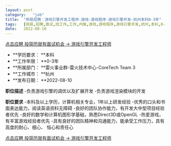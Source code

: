 ```yaml
---
layout:	post
category:	"job"
title:	"网易招聘：游戏引擎开发工程师-游戏-游戏程序-游戏引擎开发-杭州本科0-3年"
tags:	[网易,招聘,面试,找工作,工作,内推,游戏,游戏程序,游戏引擎开发,杭州,本科,0-3年]
date:	2022-08-10
---
```


[点击应聘 投简历就有面试机会 -> 游戏引擎开发工程师](http://mobile.bole.netease.com/bole/boleDetail?id=38319&employeeId=346f03c3cda5f04c&key=all)



- **学历要求： **本科
- **工作年限： **0-3年
- **所属部门： **雷火事业群-雷火技术中心-CoreTech Team 3
- **工作城市： **杭州
- **发布日期： **2022-08-10



**职位描述**
-负责游戏引擎的调优以及扩展开发
-负责游戏渲染模块的开发




**职位要求**
-本科及以上学历，计算机相关专业，1年以上研发经验
-优秀的口头和书面表达能力，阅读英语资料无障碍
-良好的团队协作能力，有开发大中型项目经验者优先
-良好的数学和计算机图形学基础，熟悉Direct3D或OpenGL
-热爱游戏，有丰富游戏经验者优先
-具有良好的团队精神和沟通能力，能承受工作压力，具有高度的耐心、细心、 恒心和责任心




[点击应聘 投简历就有面试机会 -> 游戏引擎开发工程师](http://mobile.bole.netease.com/bole/boleDetail?id=38319&employeeId=346f03c3cda5f04c&key=all)